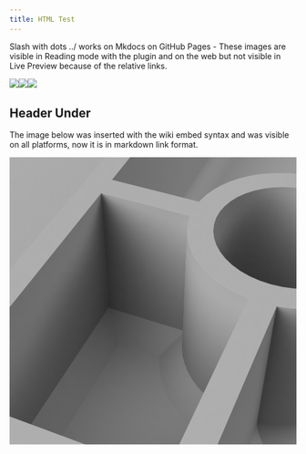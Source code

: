 ```yaml
---
title: HTML Test
---
```


Slash with dots ../ works on Mkdocs on GitHub Pages - These images are visible in Reading mode with the plugin and on the web but not visible in Live Preview because of the relative links.

<div class="grid"><img src="../attachments/20220706_055413975_Hex_Bolt_Countersunk _with_Washer.jpg"><img src="../attachments/20220706_055413975_Hex_Bolt_Countersunk _with_Washer.jpg"><img src="../attachments/20220706_055413975_Hex_Bolt_Countersunk _with_Washer.jpg"></div>

## Header Under

The image below was inserted with the wiki embed syntax and was visible on all platforms, now it is in markdown link format.

![2022-3D-Print-Ribs](attachments/2022-3D-Print-Ribs.png)
